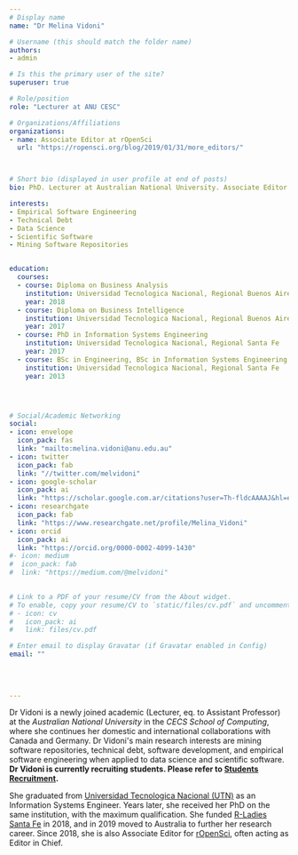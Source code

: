 ```yaml
---
# Display name
name: "Dr Melina Vidoni"

# Username (this should match the folder name)
authors:
- admin

# Is this the primary user of the site?
superuser: true

# Role/position
role: "Lecturer at ANU CESC"

# Organizations/Affiliations
organizations:
- name: Associate Editor at rOpenSci
  url: "https://ropensci.org/blog/2019/01/31/more_editors/"



# Short bio (displayed in user profile at end of posts)
bio: PhD. Lecturer at Australian National University. Associate Editor of rOpenSci.

interests:
- Empirical Software Engineering
- Technical Debt
- Data Science
- Scientific Software
- Mining Software Repositories


education:
  courses:
  - course: Diploma on Business Analysis
    institution: Universidad Tecnologica Nacional, Regional Buenos Aires
    year: 2018
  - course: Diploma on Business Intelligence
    institution: Universidad Tecnologica Nacional, Regional Buenos Aires
    year: 2017
  - course: PhD in Information Systems Engineering
    institution: Universidad Tecnologica Nacional, Regional Santa Fe
    year: 2017
  - course: BSc in Engineering, BSc in Information Systems Engineering
    institution: Universidad Tecnologica Nacional, Regional Santa Fe
    year: 2013




# Social/Academic Networking
social:
- icon: envelope
  icon_pack: fas
  link: "mailto:melina.vidoni@anu.edu.au"
- icon: twitter
  icon_pack: fab
  link: "//twitter.com/melvidoni"
- icon: google-scholar
  icon_pack: ai
  link: "https://scholar.google.com.ar/citations?user=Th-fldcAAAAJ&hl=en"
- icon: researchgate
  icon_pack: fab
  link: "https://www.researchgate.net/profile/Melina_Vidoni"
- icon: orcid
  icon_pack: ai
  link: "https://orcid.org/0000-0002-4099-1430"
#- icon: medium
#  icon_pack: fab
#  link: "https://medium.com/@melvidoni"

  
# Link to a PDF of your resume/CV from the About widget.
# To enable, copy your resume/CV to `static/files/cv.pdf` and uncomment the lines below.  
# - icon: cv
#   icon_pack: ai
#   link: files/cv.pdf

# Enter email to display Gravatar (if Gravatar enabled in Config)
email: ""
  
  
  
  
---
```


Dr Vidoni is a newly joined academic (Lecturer, eq. to Assistant Professor) at the _Australian National University_ in the _CECS School of Computing_, where she continues her domestic and international collaborations with Canada and Germany. Dr Vidoni's main research interests are mining software repositories, technical debt, software development, and empirical software engineering when applied to data science and scientific software. **Dr Vidoni is currently recruiting students. Please refer to [Students Recruitment](/students/#gradpositions).**

She graduated from [Universidad Tecnologica Nacional (UTN)](https://www.frsf.utn.edu.ar/) as an Information Systems Engineer. Years later, she received her PhD on the same institution, with the maximum qualification. She funded [R-Ladies Santa Fe](https://www.meetup.com/rladies-santa-fe/) in 2018, and in 2019 moved to Australia to further her research career. Since 2018, she is also Associate Editor for [rOpenSci](https://ropensci.org/blog/2019/01/31/more_editors/), often acting as Editor in Chief.


<br/>
